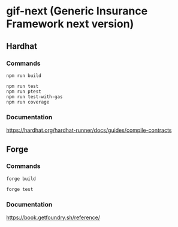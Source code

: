 # gif-next (Generic Insurance Framework next version)

## Hardhat 

### Commands

```shell
npm run build

npm run test
npm run ptest
npm run test-with-gas
npm run coverage
```

### Documentation

https://hardhat.org/hardhat-runner/docs/guides/compile-contracts

## Forge 

### Commands

```shell
forge build

forge test
```

### Documentation

https://book.getfoundry.sh/reference/

